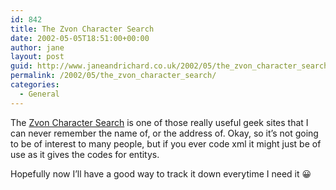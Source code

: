```yaml
---
id: 842
title: The Zvon Character Search
date: 2002-05-05T18:51:00+00:00
author: jane
layout: post
guid: http://www.janeandrichard.co.uk/2002/05/the_zvon_character_search
permalink: /2002/05/the_zvon_character_search/
categories:
  - General
---
```

The [Zvon Character Search](http://www.zvon.org/other/charSearch/PHP/search.php) is one of those really useful geek sites that I can never remember the name of, or the address of. Okay, so it&#8217;s not going to be of interest to many people, but if you ever code xml it might just be of use as it gives the codes for entitys.

Hopefully now I&#8217;ll have a good way to track it down everytime I need it 😀